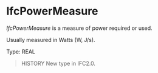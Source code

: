 # IfcPowerMeasure

_IfcPowerMeasure_ is a measure of power required or used.

Usually measured in Watts (W, J/s).

Type: REAL

> HISTORY New type in IFC2.0.
